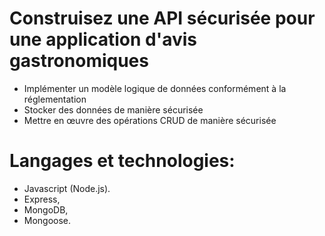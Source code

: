 # Construisez une API sécurisée pour une application d'avis gastronomiques

- Implémenter un modèle logique de données conformément à la réglementation
- Stocker des données de manière sécurisée
- Mettre en œuvre des opérations CRUD de manière sécurisée

# Langages et technologies:
- Javascript (Node.js).
- Express,
- MongoDB,
- Mongoose.
